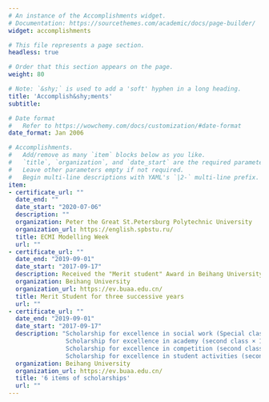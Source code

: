 ```yaml
---
# An instance of the Accomplishments widget.
# Documentation: https://sourcethemes.com/academic/docs/page-builder/
widget: accomplishments

# This file represents a page section.
headless: true

# Order that this section appears on the page.
weight: 80

# Note: `&shy;` is used to add a 'soft' hyphen in a long heading.
title: 'Accomplish&shy;ments'
subtitle:

# Date format
#   Refer to https://wowchemy.com/docs/customization/#date-format
date_format: Jan 2006

# Accomplishments.
#   Add/remove as many `item` blocks below as you like.
#   `title`, `organization`, and `date_start` are the required parameters.
#   Leave other parameters empty if not required.
#   Begin multi-line descriptions with YAML's `|2-` multi-line prefix.
item:
- certificate_url: ""
  date_end: ""
  date_start: "2020-07-06"
  description: ""
  organization: Peter the Great St.Petersburg Polytechnic University
  organization_url: https://english.spbstu.ru/
  title: ECMI Modelling Week
  url: ""
- certificate_url: ""
  date_end: "2019-09-01"
  date_start: "2017-09-17"
  description: Received the "Merit student" Award in Beihang University for three successive years.
  organization: Beihang University
  organization_url: https://ev.buaa.edu.cn/
  title: Merit Student for three successive years
  url: ""
- certificate_url: ""
  date_end: "2019-09-01"
  date_start: "2017-09-17"
  description: "Scholarship for excellence in social work (Special class × 1, first class × 1, second class × 2);  
                Scholarship for excellence in academy (second class × 1);  
                Scholarship for excellence in competition (second class × 1);  
                Scholarship for excellence in student activities (second class × 1)"
  organization: Beihang University
  organization_url: https://ev.buaa.edu.cn/
  title: '6 items of scholarships'
  url: ""
---
```

